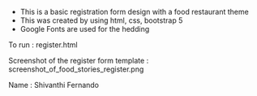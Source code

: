  - This is a basic registration form design with a food restaurant theme
 - This was created by using html, css, bootstrap 5
 - Google Fonts are used for the hedding

To run : register.html

Screenshot of the register form template : screenshot_of_food_stories_register.png

Name : Shivanthi Fernando

